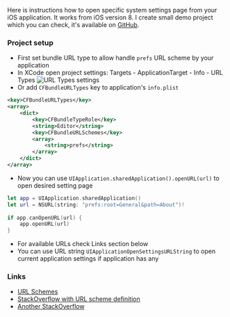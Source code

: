 Here is instructions how to open specific system settings page from your iOS application. It works from iOS version 8. I create small demo project which you can check, it's available on [GitHub](https://github.com/Hejki/ios_open_settings_example).

### Project setup

* First set bundle URL type to allow handle `prefs` URL scheme by your application
* In XCode open project settings: Targets - ApplicationTarget - Info - URL Types
![URL Types settings](https://dl.dropboxusercontent.com/u/16535698/tumblr/ios_settings/url_types.png)
* Or add `CFBundleURLTypes` key to application's `info.plist`
```xml
<key>CFBundleURLTypes</key>
<array>
    <dict>
        <key>CFBundleTypeRole</key>
        <string>Editor</string>
        <key>CFBundleURLSchemes</key>
        <array>
            <string>prefs</string>
        </array>
    </dict>
</array>
```        
* Now you can use `UIApplication.sharedApplication().openURL(url)` to open desired setting page
```swift
let app = UIApplication.sharedApplication()
let url = NSURL(string: "prefs:root=General&path=About")!
 
if app.canOpenURL(url) {
    app.openURL(url)
}
```
* For available URLs check Links section below
* You can use URL string `UIApplicationOpenSettingsURLString` to open current application settings if application has any

### Links
* [URL Schemes](https://github.com/bumaociyuan/blog/blob/2a1fdef75d34b8d4718be53f0ea84846a2684273/source/_posts/2014-10-09-url-schemes.md)
* [StackOverflow with URL scheme definition](http://stackoverflow.com/a/31253743)
* [Another StackOverflow](http://stackoverflow.com/questions/9092142/ios-uialertview-button-to-go-to-setting-app)
